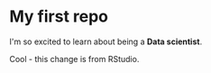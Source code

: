 # My first repo

I'm so excited to learn about being a **Data scientist**.

Cool - this change is from RStudio.

